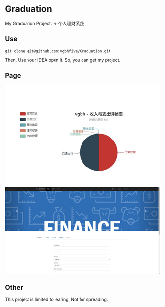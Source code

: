 # Graduation
My Graduation Project. -> 个人理财系统

## Use
```
git clone git@github.com:vgbhfive/Graduation.git
```
 Then, Use your IDEA open it.
So, you can get my project.

## Page
![home.jpg](image/day.jpg)
![dayallpic_pic.jpg](image/home.jpg)

## Other
This project is limited to learing, Not for spreading.
